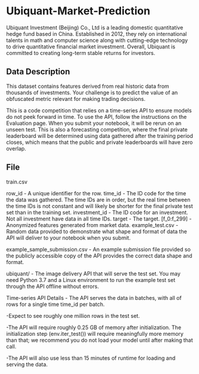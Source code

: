 # Ubiquant-Market-Prediction
Ubiquant Investment (Beijing) Co., Ltd is a leading domestic quantitative hedge fund based in China. Established in 2012, they rely on international talents in math and computer science along with cutting-edge technology to drive quantitative financial market investment. Overall, Ubiquant is committed to creating long-term stable returns for investors.



## Data Description
This dataset contains features derived from real historic data from thousands of investments. Your challenge is to predict the value of an obfuscated metric relevant for making trading decisions.

This is a code competition that relies on a time-series API to ensure models do not peek forward in time. To use the API, follow the instructions on the Evaluation page. When you submit your notebook, it will be rerun on an unseen test. This is also a forecasting competition, where the final private leaderboard will be determined using data gathered after the training period closes, which means that the public and private leaderboards will have zero overlap.

## File
train.csv

row_id - A unique identifier for the row.
time_id - The ID code for the time the data was gathered. The time IDs are in order, but the real time between the time IDs is not constant and will likely be shorter for the final private test set than in the training set.
investment_id - The ID code for an investment. Not all investment have data in all time IDs.
target - The target.
[f_0:f_299] - Anonymized features generated from market data.
example_test.csv - Random data provided to demonstrate what shape and format of data the API will deliver to your notebook when you submit.

example_sample_submission.csv - An example submission file provided so the publicly accessible copy of the API provides the correct data shape and format.

ubiquant/ - The image delivery API that will serve the test set. You may need Python 3.7 and a Linux environment to run the example test set through the API offline without errors.

Time-series API Details - The API serves the data in batches, with all of rows for a single time time_id per batch.

-Expect to see roughly one million rows in the test set.

-The API will require roughly 0.25 GB of memory after initialization. The initialization step (env.iter_test()) will require meaningfully more memory than that;     we recommend you do not load your model until after making that call.

-The API will also use less than 15 minutes of runtime for loading and serving the data.

